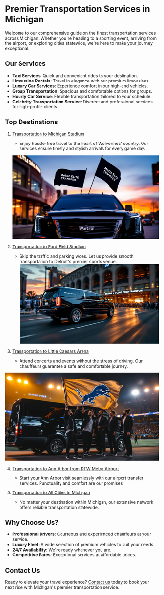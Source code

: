 # Premier Transportation Services in Michigan

Welcome to our comprehensive guide on the finest transportation services across Michigan. Whether you're heading to a sporting event, arriving from the airport, or exploring cities statewide, we're here to make your journey exceptional.

## Our Services

- **Taxi Services**: Quick and convenient rides to your destination.
- **Limousine Rentals**: Travel in elegance with our premium limousines.
- **Luxury Car Services**: Experience comfort in our high-end vehicles.
- **Group Transportation**: Spacious and comfortable options for groups.
- **Hourly Car Service**: Flexible transportation tailored to your schedule.
- **Celebrity Transportation Service**: Discreet and professional services for high-profile clients.


## Top Destinations

1. [Transportation to Michigan Stadium](https://metroelitetransfer.com/blog/transportation-to-michigan-stadium)
   - Enjoy hassle-free travel to the heart of Wolverines' country. Our services ensure timely and stylish arrivals for every game day.
  
   ![Transportation to Michigan Stadium](https://raw.githubusercontent.com/MetroEliteTransfer/premier-transportation-services-in-michigan/main/michigan-stadium.png)


2. [Transportation to Ford Field Stadium](https://metroelitetransfer.com/blog/transportation-to-ford-field-stadium)
   - Skip the traffic and parking woes. Let us provide smooth transportation to Detroit's premier sports venue.
 ![Transportation to Ford Field Stadium](https://raw.githubusercontent.com/MetroEliteTransfer/premier-transportation-services-in-michigan/main/ford-field-stadium.png)


3. [Transportation to Little Caesars Arena](https://metroelitetransfer.com/blog/transportation-to-little-caesars-arena)
   - Attend concerts and events without the stress of driving. Our chauffeurs guarantee a safe and comfortable journey.
  
 ![Transportation to Little Caesars Arena](https://raw.githubusercontent.com/MetroEliteTransfer/premier-transportation-services-in-michigan/main/little-caesars-arena.png)


4. [Transportation to Ann Arbor from DTW Metro Airport](https://metroelitetransfer.com/blog/transportation-from-detroit-airport-to-ann-arbor)
   - Start your Ann Arbor visit seamlessly with our airport transfer services. Punctuality and comfort are our promises.

5. [Transportation to All Cities in Michigan](https://metroelitetransfer.com)
   - No matter your destination within Michigan, our extensive network offers reliable transportation statewide.

## Why Choose Us?

- **Professional Drivers**: Courteous and experienced chauffeurs at your service.
- **Luxury Fleet**: A wide selection of premium vehicles to suit your needs.
- **24/7 Availability**: We're ready whenever you are.
- **Competitive Rates**: Exceptional services at affordable prices.

## Contact Us

Ready to elevate your travel experience? [Contact us](https://metroelitetransfer.com/contact) today to book your next ride with Michigan's premier transportation service.
